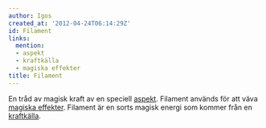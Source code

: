 ```yaml
---
author: Igos
created_at: '2012-04-24T06:14:29Z'
id: Filament
links:
  mention:
  - aspekt
  - kraftkälla
  - magiska effekter
title: Filament
---
```


En tråd av magisk kraft av en speciell [aspekt]. Filament används för att väva [magiska effekter].
Filament är en sorts magisk energi som kommer från en [kraftkälla].

  [aspekt]: aspekt
  [magiska effekter]: magiska_effekter
  [kraftkälla]: kraftkälla